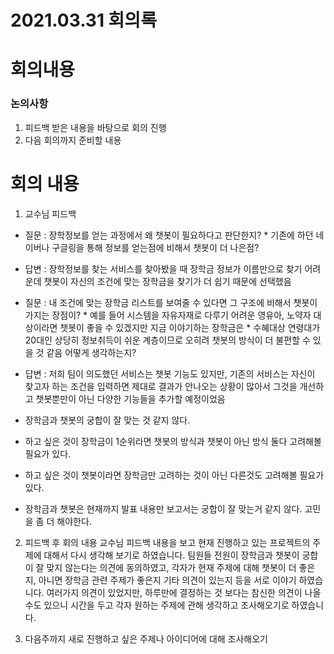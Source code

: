 # 2021.03.31 회의록



# 회의내용

### 논의사항

1. 피드백 받은 내용을 바탕으로 회의 진행
2. 다음 회의까지 준비할 내용


# 회의 내용

1. 교수님 피드백
- 질문 : 장학정보를 얻는 과정에서 왜 챗봇이 필요하다고 판단한지?
       * 기존에 하던 네이버나 구글링을 통해 정보를 얻는점에 비해서 챗봇이 더 나은점?
- 답변 : 장학정보를 찾는 서비스를 찾아봤을 때 장학금 정보가 이름만으로 찾기 어려운데 챗봇이 자신의 조건에 맞는 장학금을 찾기가 더 쉽기 때문에 선택했음

- 질문 :  내 조건에 맞는 장학금 리스트를 보여줄 수 있다면 그 구조에 비해서 챗봇이 가지는 장점이?
       * 예를 들어 시스템을 자유자재로 다루기 어려운 영유아, 노약자 대상이라면 챗봇이 좋을 수 있겠지만 지금 이야기하는 장학금은
       * 수혜대상 연령대가 20대인 상당히 정보취득이 쉬운 계층이므로 오히려 챗봇의 방식이 더 불편할 수 있을 것 같음 어떻게 생각하는지?

- 답변 : 저희 팀이 의도했던 서비스는 챗봇 기능도 있지만, 기존의 서비스는 자신이 찾고자 하는 조건을 입력하면 제대로 결과가 안나오는 상황이 많아서 그것을 개선하고 챗봇뿐만이 아닌 다양한 기능들을 추가할 예정이었음
   
- 장학금과 챗봇의 궁합이 잘 맞는 것 같지 않다.
- 하고 싶은 것이 장학금이 1순위라면 챗봇의 방식과 챗봇이 아닌 방식 둘다 고려해볼 필요가 있다.
- 하고 싶은 것이 챗봇이라면 장학금만 고려하는 것이 아닌 다른것도 고려해볼 필요가 있다.
- 장학금과 챗봇은 현재까지 발표 내용만 보고서는 궁합이 잘 맞는거 같지 않다. 고민을 좀 더 해야한다.

2. 피드백 후 회의 내용
교수님 피드백 내용을 보고 현재 진행하고 있는 프로젝트의 주제에 대해서 다시 생각해 보기로 하였습니다.
팀원들 전원이 장학금과 챗봇이 궁합이 잘 맞지 않는다는 의견에 동의하였고, 각자가 현재 주제에 대해 챗봇이 더 좋은지, 아니면 장학금 관련 주제가 좋은지 기타 의견이 있는지 등을 서로 이야기 하였습니다. 여러가지 의견이 있었지만, 하루만에 결정하는 것 보다는 참신한 의견이 나올수도 있으니 시간을 두고 각자 원하는 주제에 관해 생각하고 조사해오기로 하였습니다.


3. 다음주까지 새로 진행하고 싶은 주제나 아이디어에 대해 조사해오기
